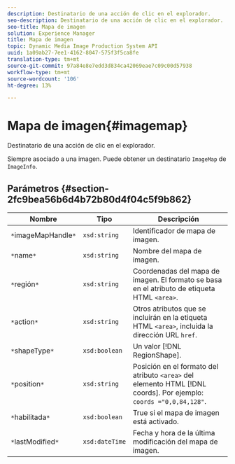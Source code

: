```yaml
---
description: Destinatario de una acción de clic en el explorador.
seo-description: Destinatario de una acción de clic en el explorador.
seo-title: Mapa de imagen
solution: Experience Manager
title: Mapa de imagen
topic: Dynamic Media Image Production System API
uuid: 1a09ab27-7ee1-4162-8047-575f3f5ca8fe
translation-type: tm+mt
source-git-commit: 97a84e8e7edd3d834ca42069eae7c09c00d57938
workflow-type: tm+mt
source-wordcount: '106'
ht-degree: 13%

---
```



# Mapa de imagen{#imagemap}

Destinatario de una acción de clic en el explorador.

Siempre asociado a una imagen. Puede obtener un destinatario `ImageMap` de `ImageInfo`.

## Parámetros {#section-2fc9bea56b6d4b72b80d4f04c5f9b862}

| Nombre | Tipo | Descripción |
|---|---|---|
| `*`imageMapHandle`*` | `xsd:string` | Identificador de mapa de imagen. |
| `*`name`*` | `xsd:string` | Nombre del mapa de imagen. |
| `*`región`*` | `xsd:string` | Coordenadas del mapa de imagen. El formato se basa en el atributo de etiqueta HTML `<area>`. |
| `*`action`*` | `xsd:string` | Otros atributos que se incluirán en la etiqueta HTML `<area>`, incluida la dirección URL `href`. |
| `*`shapeType`*` | `xsd:boolean` | Un valor [!DNL RegionShape]. |
| `*`position`*` | `xsd:string` | Posición en el formato del atributo `<area>` del elemento HTML [!DNL coords]. Por ejemplo: `coords ="0,0,84,128"`. |
| `*`habilitada`*` | `xsd:boolean` | True si el mapa de imagen está activado. |
| `*`lastModified`*` | `xsd:dateTime` | Fecha y hora de la última modificación del mapa de imagen. |

